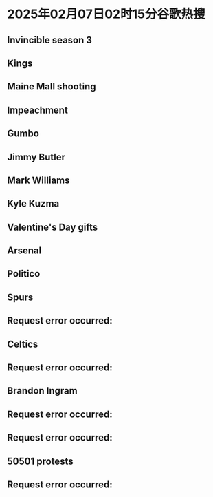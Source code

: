 # 2025年02月07日02时15分谷歌热搜

## Invincible season 3

## Kings

## Maine Mall shooting

## Impeachment

## Gumbo

## Jimmy Butler

## Mark Williams

## Kyle Kuzma

## Valentine's Day gifts

## Arsenal

## Politico

## Spurs

## Request error occurred:

## Celtics

## Request error occurred:

## Brandon Ingram

## Request error occurred:

## Request error occurred:

## 50501 protests

## Request error occurred:

